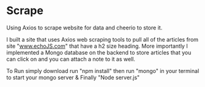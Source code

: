 # Scrape
Using Axios to scrape website for data and cheerio to store it.


I built a site that uses Axios web scraping tools to pull all of the articles from site "www.echoJS.com" that have a h2 size heading. More importantly I implemented a Mongo database on the backend to store articles that you can click on and you can attach a note to it as well. 

To Run simply download
run "npm install"
then run "mongo" in your terminal to start your mongo server
&  Finally  "Node server.js"
